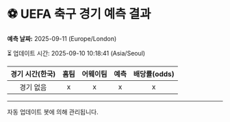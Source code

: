 # ⚽️ UEFA 축구 경기 예측 결과

**예측 날짜:** 2025-09-11 (Europe/London)

⏳ 업데이트 시간: 2025-09-10 10:18:41 (Asia/Seoul)

| 경기 시간(한국) | 홈팀 | 어웨이팀 | 예측 | 배당률(odds) |
|:-------------:|:-----:|:-------:|:-----:|:------------:|
| 경기 없음 | x | x | x | x |

---
자동 업데이트 봇에 의해 관리됩니다.
